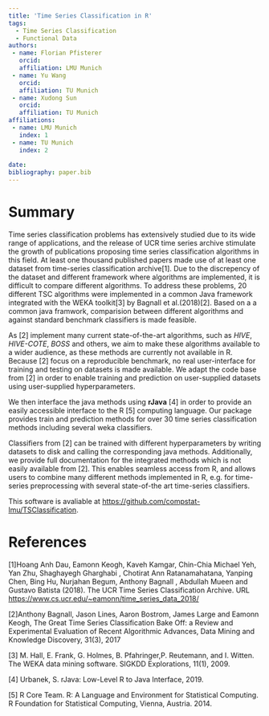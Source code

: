 ```yaml
---
title: 'Time Series Classification in R'
tags:
  - Time Series Classification
  - Functional Data
authors:
 - name: Florian Pfisterer
   orcid: 
   affiliation: LMU Munich
 - name: Yu Wang
   orcid: 
   affiliation: TU Munich
 - name: Xudong Sun
   orcid: 
   affiliation: TU Munich
affiliations:
 - name: LMU Munich
   index: 1
 - name: TU Munich
   index: 2
   
date: 
bibliography: paper.bib
---
```


# Summary
Time series classification problems has extensively studied due to its wide range of applications, and the release of UCR time series archive stimulate the growth of publications proposing time series classification algorithms in this field. At least one thousand published papers made use of at least one dataset from time-series classification archive[1].
Due to the discrepency of the dataset and different framework where algorithms are implemented, it is difficult to compare different algorithms. To address these problems, 20 different TSC algorithms were implemented in a common Java framework integrated with the WEKA toolkit[3] by Bagnall et al.(2018)[2]. 
Based on a a common java framwork, comparision between different algorithms and against standard benchmark classifiers is made feasible.

As [2] implement many current state-of-the-art algorithms, such as *HIVE*, *HIVE-COTE*, *BOSS* and others, we aim to make these algorithms available to a wider audience, as these methods are currently not available in R.
Because [2] focus on a reproducible benchmark, no real user-interface for training and testing on datasets is made available.
We adapt the code base from [2] in order to enable training and prediction on user-supplied datasets using user-supplied hyperparameters.

We then interface the java methods using **rJava** [4] in order to provide an easily accessible interface to the R [5] computing language. Our package provides train and prediction methods for over 30 time series classification methods including several weka classifiers.

Classifiers from [2] can be trained with different hyperparameters by writing datasets to disk and calling the corresponding java methods. Additionally, we provide full documentation for the integrated methods which is not easily available from [2].
This enables seamless access from R, and allows users to combine many different methods implemented in R, e.g. for time-series preprocessing with several state-of-the art time-series classifiers.

This software is avaliable at https://github.com/compstat-lmu/TSClassification. 




# References
[1]Hoang Anh Dau, Eamonn Keogh, Kaveh Kamgar, Chin-Chia Michael Yeh, Yan Zhu, Shaghayegh Gharghabi , Chotirat Ann Ratanamahatana, Yanping Chen, Bing Hu, Nurjahan Begum, Anthony Bagnall , Abdullah Mueen and Gustavo Batista (2018). The UCR Time Series Classification Archive. URL https://www.cs.ucr.edu/~eamonn/time_series_data_2018/

[2]Anthony Bagnall, Jason Lines, Aaron Bostrom, James Large and Eamonn Keogh, The Great Time Series Classification Bake Off: a Review and Experimental Evaluation of Recent Algorithmic Advances, Data Mining and Knowledge Discovery, 31(3), 2017

[3] M. Hall, E. Frank, G. Holmes, B. Pfahringer,P. Reutemann, and I. Witten. The WEKA data mining software. SIGKDD Explorations, 11(1), 2009.

[4] Urbanek, S. rJava: Low-Level R to Java Interface, 2019.

[5] R Core Team. R: A Language and Environment for Statistical Computing. R Foundation for Statistical Computing, Vienna, Austria. 2014.

